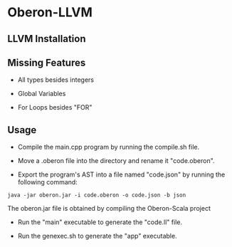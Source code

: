 # Oberon-LLVM

## LLVM Installation

## Missing Features

- All types besides integers

- Global Variables

- For Loops besides "FOR"

## Usage

- Compile the main.cpp program by running the compile.sh file.

- Move a .oberon file into the directory and rename it "code.oberon".

- Export the program's AST into a file named "code.json" by running the following command:

```
java -jar oberon.jar -i code.oberon -o code.json -b json
```

The oberon.jar file is obtained by compiling the Oberon-Scala project

- Run the "main" executable to generate the "code.ll" file.

- Run the genexec.sh to generate the "app" executable.

